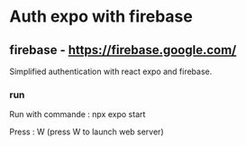 # Auth expo with firebase

## firebase - https://firebase.google.com/


Simplified authentication with react expo and firebase.

### run 

Run with commande : npx expo start      

Press : W  (press W to launch web server)
